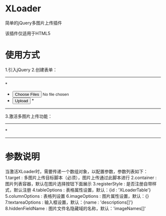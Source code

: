 XLoader
=======

简单的jQuery多图片上传插件

该插件仅适用于HTML5

使用方式
=======
1.引入jQuery
2.创建表单：
*****************************************************
*<form action="upload.php" method="post" enctype="multipart/form-data">
*  <input id="file" type="file" name="images[]" accept="image/*" multiple>
*  <button type="submit">Upload</button>
*</form>
*****************************************************
3.激活多图片上传功能：
*****************************************************
*<script type="text/javascript">
*$('#file').XLoader({
*	target : 'target.php' // 多图片上传目标脚本（必须）
*});
*</script>
*****************************************************

参数说明
=======
当激活XLoader时，需要传递一个数组对象，以配置参数，参数列表如下：
1.target : 多图片上传目标脚本（必须），图片上传通过此脚本进行
2.container : 图片列表容器，默认在图片选择按钮下面展示
3.registerStyle : 是否注册自带样式，默认注册
4.tableOptions : 表格属性设置，默认：{id : 'XLoaderTable'}
5.columnOptions : 表格列设置
6.imageOptions : 图片属性设置，默认：{}
7.textareaOptions : 输入框设置，默认：{name : 'descriptions[]'}
8.hiddenFieldName : 图片文件名隐藏域的名称，默认：'imageNames[]'
